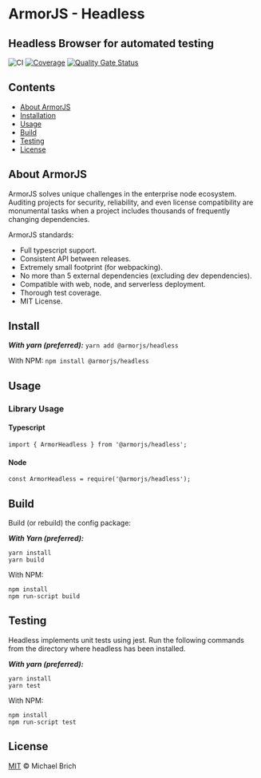 # ArmorJS - Headless
## Headless Browser for automated testing

![CI](https://github.com/armorjs/headless/workflows/CI/badge.svg?branch=master) [![Coverage](https://sonarcloud.io/api/project_badges/measure?project=armorjs_headless&metric=coverage)](https://sonarcloud.io/dashboard?id=armorjs_headless) [![Quality Gate Status](https://sonarcloud.io/api/project_badges/measure?project=armorjs_headless&metric=alert_status)](https://sonarcloud.io/dashboard?id=armorjs_headless)


## Contents
- [About ArmorJS](#about-armorjs)
- [Installation](#Installation)
- [Usage](#usage)
- [Build](#build)
- [Testing](#testing)
- [License](#license)

## About ArmorJS
ArmorJS solves unique challenges in the enterprise node ecosystem. Auditing projects for security, reliability, and even license compatibility are monumental tasks when a project includes thousands of frequently changing dependencies.

ArmorJS standards:
* Full typescript support.
* Consistent API between releases.
* Extremely small footprint (for webpacking).
* No more than 5 external dependencies (excluding dev dependencies).
* Compatible with web, node, and serverless deployment.
* Thorough test coverage.
* MIT License.


## Install

***With yarn (preferred):***
```yarn add @armorjs/headless```

With NPM:
```npm install @armorjs/headless```

## Usage

### Library Usage

#### Typescript
```
import { ArmorHeadless } from '@armorjs/headless';
```

#### Node
```
const ArmorHeadless = require('@armorjs/headless');
```

## Build
Build (or rebuild) the config package:

***With Yarn (preferred):***
```
yarn install
yarn build
```

With NPM:
```
npm install
npm run-script build
```
## Testing

Headless implements unit tests using jest. Run the following commands from the directory where headless has been installed.

***With yarn (preferred):***
```
yarn install
yarn test
```

With NPM:
```
npm install
npm run-script test
```

## License
[MIT](LICENSE) &copy; Michael Brich
